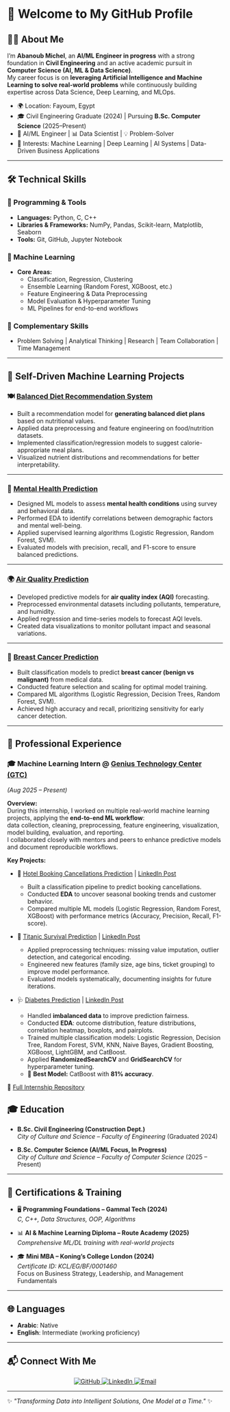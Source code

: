 # 👋 Welcome to My GitHub Profile  

## 🙋‍♂️ About Me  
I’m **Abanoub Michel**, an **AI/ML Engineer in progress** with a strong foundation in **Civil Engineering** and an active academic pursuit in **Computer Science (AI, ML & Data Science)**.  
My career focus is on **leveraging Artificial Intelligence and Machine Learning to solve real-world problems** while continuously building expertise across Data Science, Deep Learning, and MLOps.  

- 🌍 Location: Fayoum, Egypt  
- 🎓 Civil Engineering Graduate (2024) | Pursuing **B.Sc. Computer Science** (2025–Present)  
- 🤖 AI/ML Engineer | 📊 Data Scientist | 💡 Problem-Solver  
- 📌 Interests: Machine Learning | Deep Learning | AI Systems | Data-Driven Business Applications  

---

## 🛠️ Technical Skills  

### 🔹 Programming & Tools  
- **Languages:** Python, C, C++  
- **Libraries & Frameworks:** NumPy, Pandas, Scikit-learn, Matplotlib, Seaborn  
- **Tools:** Git, GitHub, Jupyter Notebook  

### 🔹 Machine Learning  
- **Core Areas:**  
  - Classification, Regression, Clustering  
  - Ensemble Learning (Random Forest, XGBoost, etc.)  
  - Feature Engineering & Data Preprocessing  
  - Model Evaluation & Hyperparameter Tuning  
  - ML Pipelines for end-to-end workflows  

### 🔹 Complementary Skills  
- Problem Solving | Analytical Thinking | Research | Team Collaboration | Time Management  

---

## 📂 Self-Driven Machine Learning Projects 

### 🍽️ [Balanced Diet Recommendation System](https://github.com/ai-abanoubmichel/Project_6_balanc_diet)  
- Built a recommendation model for **generating balanced diet plans** based on nutritional values.  
- Applied data preprocessing and feature engineering on food/nutrition datasets.  
- Implemented classification/regression models to suggest calorie-appropriate meal plans.  
- Visualized nutrient distributions and recommendations for better interpretability.  

---

### 🧠 [Mental Health Prediction](https://github.com/ai-abanoubmichel/Project_7_MentaI_HeaIth)  
- Designed ML models to assess **mental health conditions** using survey and behavioral data.  
- Performed EDA to identify correlations between demographic factors and mental well-being.  
- Applied supervised learning algorithms (Logistic Regression, Random Forest, SVM).  
- Evaluated models with precision, recall, and F1-score to ensure balanced predictions.  

---

### 🌍 [Air Quality Prediction](https://github.com/ai-abanoubmichel/Project_8_Air_Quality)  
- Developed predictive models for **air quality index (AQI)** forecasting.  
- Preprocessed environmental datasets including pollutants, temperature, and humidity.  
- Applied regression and time-series models to forecast AQI levels.  
- Created data visualizations to monitor pollutant impact and seasonal variations.  

---

### 🎀 [Breast Cancer Prediction](https://github.com/ai-abanoubmichel/Project_9_Breast_cancer)  
- Built classification models to predict **breast cancer (benign vs malignant)** from medical data.  
- Conducted feature selection and scaling for optimal model training.  
- Compared ML algorithms (Logistic Regression, Decision Trees, Random Forest, SVM).  
- Achieved high accuracy and recall, prioritizing sensitivity for early cancer detection.  

---

## 💼 Professional Experience  

### 🎓 Machine Learning Intern @ [Genius Technology Center (GTC)](https://www.linkedin.com/company/genius-technology-center/)  
*(Aug 2025 – Present)*  

**Overview:**  
During this internship, I worked on multiple real-world machine learning projects, applying the **end-to-end ML workflow**:  
data collection, cleaning, preprocessing, feature engineering, visualization, model building, evaluation, and reporting.  
I collaborated closely with mentors and peers to enhance predictive models and document reproducible workflows.  

**Key Projects:**  

- 🏨 [Hotel Booking Cancellations Prediction](https://github.com/ai-abanoubmichel/gtc-ml-project1-hotel-bookings) | [LinkedIn Post](https://www.linkedin.com/posts/abanoub-michel01_machinelearning-datascience-internship-activity-7369097917116125185-h-NM?utm_source=share&utm_medium=member_desktop&rcm=ACoAAFFZMY8BOhNhyZpYMLyVGxABYOwVg22rgS0)  
  - Built a classification pipeline to predict booking cancellations.  
  - Conducted **EDA** to uncover seasonal booking trends and customer behavior.  
  - Compared multiple ML models (Logistic Regression, Random Forest, XGBoost) with performance metrics (Accuracy, Precision, Recall, F1-score).  

- 🚢 [Titanic Survival Prediction](https://github.com/ai-abanoubmichel/gtc_ml_project2_Titanic_dataset) | [LinkedIn Post](https://www.linkedin.com/posts/abanoub-michel01_eda-exploratorydataanalysis-machinelearning-activity-7369493769622011906-pWtb?utm_source=share&utm_medium=member_desktop&rcm=ACoAAFFZMY8BOhNhyZpYMLyVGxABYOwVg22rgS0)  
  - Applied preprocessing techniques: missing value imputation, outlier detection, and categorical encoding.  
  - Engineered new features (family size, age bins, ticket grouping) to improve model performance.  
  - Evaluated models systematically, documenting insights for future iterations.  

- 🩺 [Diabetes Prediction](https://github.com/ai-abanoubmichel/gtc_ml_project4_Diabetes_Prediction) | [LinkedIn Post](https://www.linkedin.com/posts/abanoub-michel01_machinelearning-datascience-classification-activity-7370943709753909248-h8dH?utm_source=social_share_send&utm_medium=member_desktop_web&rcm=ACoAAFFZMY8BOhNhyZpYMLyVGxABYOwVg22rgS0)  
  - Handled **imbalanced data** to improve prediction fairness.  
  - Conducted **EDA**: outcome distribution, feature distributions, correlation heatmap, boxplots, and pairplots.  
  - Trained multiple classification models: Logistic Regression, Decision Tree, Random Forest, SVM, KNN, Naive Bayes, Gradient Boosting, XGBoost, LightGBM, and CatBoost.  
  - Applied **RandomizedSearchCV** and **GridSearchCV** for hyperparameter tuning.  
  - 🚀 **Best Model:** CatBoost with **81% accuracy**.  

📂 [Full Internship Repository](https://github.com/ai-abanoubmichel/gtc-ml-internship-2025)


## 🎓 Education  

- **B.Sc. Civil Engineering (Construction Dept.)**  
  *City of Culture and Science – Faculty of Engineering* (Graduated 2024)  

- **B.Sc. Computer Science (AI/ML Focus, In Progress)**  
  *City of Culture and Science – Faculty of Computer Science* (2025 – Present)  

---

## 📜 Certifications & Training  

- 🖥️ **Programming Foundations – Gammal Tech (2024)**  
  *C, C++, Data Structures, OOP, Algorithms*  

- 📊 **AI & Machine Learning Diploma – Route Academy (2025)**  
  *Comprehensive ML/DL training with real-world projects*  

- 🎓 **Mini MBA – Koning’s College London (2024)**  
  *Certificate ID: KCL/EG/BF/0001460*  
  Focus on Business Strategy, Leadership, and Management Fundamentals  

---

## 🌐 Languages  
- **Arabic**: Native  
- **English**: Intermediate (working proficiency)  

---

## 📬 Connect With Me  

<p align="center">
  <a href="https://github.com/ai-abanoubmichel" target="_blank">
    <img src="https://img.shields.io/badge/GitHub-181717?style=for-the-badge&logo=github&logoColor=white" alt="GitHub"/>
  </a>
  <a href="https://www.linkedin.com/in/abanoub-michel01" target="_blank">
    <img src="https://img.shields.io/badge/LinkedIn-0077B5?style=for-the-badge&logo=linkedin&logoColor=white" alt="LinkedIn"/>
  </a>
  <a href="mailto:abanoubmichel.ai@gmail.com">
    <img src="https://img.shields.io/badge/Email-D14836?style=for-the-badge&logo=gmail&logoColor=white" alt="Email"/>
  </a>
</p>



---

✨ *"Transforming Data into Intelligent Solutions, One Model at a Time."* ✨  
